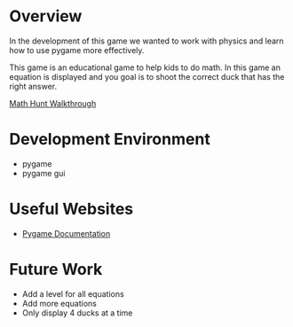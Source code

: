 # Overview

In the development of this game we wanted to work with physics and learn how to use pygame more effectively. 

This game is an educational game to help kids to do math. In this game an equation is displayed and you goal is to shoot the correct duck that has the right answer.

[Math Hunt Walkthrough](https://youtu.be/2QUhBiO6J0I)

# Development Environment

- pygame
- pygame gui

# Useful Websites

* [Pygame Documentation](https://www.pygame.org/docs/)

# Future Work

* Add a level for all equations
* Add more equations
* Only display 4 ducks at a time